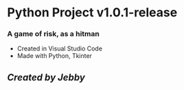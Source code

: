 # Python Project v1.0.1-release #

### A game of risk, as a hitman

- Created in Visual Studio Code
- Made with Python, Tkinter

## *Created by Jebby*
